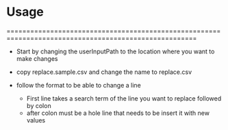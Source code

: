 # Usage 
======================================================================================================

 - Start by changing the userInputPath to the location where you want to make changes

 - copy replace.sample.csv and change the name to replace.csv
 
 - follow the format to be able to change a line
    - First line takes a search term of the line you want to replace followed by colon
    - after colon must be a hole line that needs to be insert it with new values